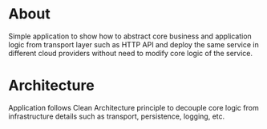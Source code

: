 # About
Simple application to show how to abstract core business and application logic from transport layer such as HTTP API and deploy the same service in different cloud providers without need to modify core logic of the service.

# Architecture 
Application follows Clean Architecture principle to decouple core logic from infrastructure details such as transport, persistence, logging, etc.
